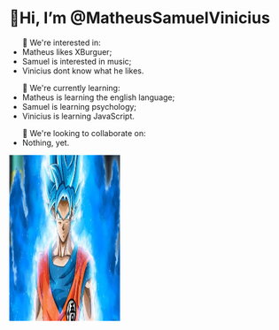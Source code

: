 <h1>👋Hi, I’m <strong>@MatheusSamuelVinicius</strong></h1>

<ul>👀 We're interested in:
   <li>Matheus likes XBurguer;</li>
   <li>Samuel is interested in music;</li>
   <li>Vinicius dont know what he likes.</li>
</ul>
<ul>🌱 We're currently learning:
   <li>Matheus is learning the english language;</li>
   <li>Samuel is learning psychology;</li>
   <li>Vinicius is learning JavaScript.</li>
</ul>
<ul>💞️ We're looking to collaborate on:
   <li>Nothing, yet.</li>
</ul>
<!---
MatheusSamuelVinicius/MatheusSamuelVinicius is a ✨ special ✨ repository because its `README.md` (this file) appears on your GitHub profile.
You can click the Preview link to take a look at your changes.
--->
<img src="dragon.jpeg" width="200px" height="300px">
<style rel="stylesheet" href="index.css"></style>

